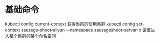 # 基础命令

kubectl config current-context 获得当前的使用集群
kubectl config set-context sausage-shoot-aliyun --namespace sausageshoot-server-b 设置进入某个集群的某个命名空间